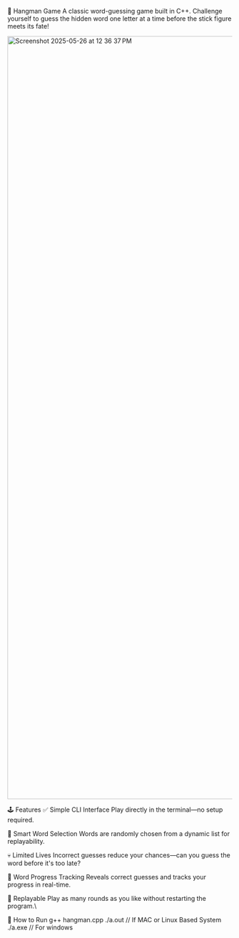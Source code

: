 🎯 Hangman Game
A classic word-guessing game built in C++. Challenge yourself to guess the hidden word one letter at a time before the stick figure meets its fate!

<img width="1710" alt="Screenshot 2025-05-26 at 12 36 37 PM" src="https://github.com/user-attachments/assets/1010ffe0-847f-4a16-8fa7-91b8e215f32c" />


🕹️ Features
✅ Simple CLI Interface
Play directly in the terminal—no setup required.

🧠 Smart Word Selection
Words are randomly chosen from a dynamic list for replayability.

💀 Limited Lives
Incorrect guesses reduce your chances—can you guess the word before it's too late?

📜 Word Progress Tracking
Reveals correct guesses and tracks your progress in real-time.

🔄 Replayable
Play as many rounds as you like without restarting the program.\

🚀 How to Run
  g++ hangman.cpp
  ./a.out // If MAC or Linux Based System
  ./a.exe // For windows
